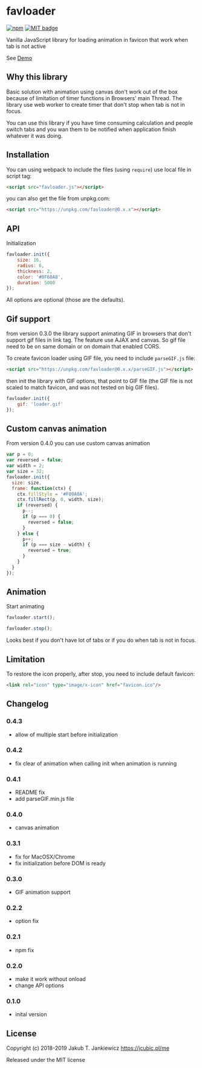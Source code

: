 # favloader

[![npm](https://img.shields.io/badge/npm-{{VER}}-blue.svg)](https://www.npmjs.com/package/favloader)
[![MIT badge](https://img.shields.io/badge/license-MIT-blue.svg)](https://github.com/jcubic/favloader/blob/master/LICENSE)

Vanilla JavaScript library for loading animation in favicon that work when tab is not active

See [Demo](https://jcubic.github.io/favloader/)

## Why this library

Basic solution with animation using canvas don't work out of the box because of limitation
of timer functions in Browsers' main Thread. The library use web worker to create timer
that don't stop when tab is not in focus.

You can use this library if you have time consuming calculation and people switch tabs and
you wan them to be notified when application finish whatever it was doing.

## Installation

You can using webpack to include the files (using `require`) use local file in script tag:

```html
<script src="favloader.js"></script>
```

you can also get the file from unpkg.com:

```html
<script src="https://unpkg.com/favloader@0.x.x"></script>
```

## API

Initialization

```javascript
favloader.init({
    size: 16,
    radius: 6,
    thickness: 2,
    color: '#0F60A8',
    duration: 5000
});
```

All options are optional (those are the defaults).

## Gif support

from version 0.3.0 the library support animating GIF in browsers that don't support gif files in link tag.
The feature use AJAX and canvas. So gif file need to be on same domain or on domain that enabled CORS.

To create favicon loader using GIF file, you need to include `parseGIF.js` file:

```html
<script src="https://unpkg.com/favloader@0.x.x/parseGIF.js"></script>
```

then init the library with GIF options, that point to GIF file (the GIF file is not scaled to match favicon,
and was not tested on big GIF files).

```javascript
favloader.init({
    gif: 'loader.gif'
});
```

## Custom canvas animation

From version 0.4.0 you can use custom canvas animation

```javascript
var p = 0;
var reversed = false;
var width = 2;
var size = 32;
favloader.init({
  size: size,
  frame: function(ctx) {
    ctx.fillStyle = '#F00A0A';
    ctx.fillRect(p, 0, width, size);
    if (reversed) {
      p--;
      if (p === 0) {
        reversed = false;
      }
    } else {
      p++;
      if (p === size - width) {
        reversed = true;
      }
    }
  }
});
```

## Animation


Start animating

```javascript
favloader.start();
```

```javascript
favloader.stop();
```

Looks best if you don't have lot of tabs or if you do when tab is not in focus.

## Limitation

To restore the icon properly, after stop, you need to include default favicon:

```html
<link rel="icon" type="image/x-icon" href="favicon.ico"/>
```

## Changelog

### 0.4.3
* allow of multiple start before initialization

### 0.4.2
* fix clear of animation when calling init when animation is running

### 0.4.1
* README fix
* add parseGIF.min.js file

### 0.4.0
* canvas animation

### 0.3.1
* fix for MacOSX/Chrome
* fix initialization before DOM is ready

### 0.3.0
* GIF animation support

### 0.2.2
* option fix

### 0.2.1
* npm fix

### 0.2.0
* make it work without onload
* change API options

### 0.1.0
* inital version


## License

Copyright (c) 2018-2019 Jakub T. Jankiewicz <https://jcubic.pl/me>

Released under the MIT license
